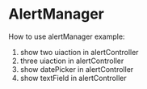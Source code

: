 # AlertManager
How to use alertManager
example:
1. show two uiaction in alertController
2. three uiaction in alertController
3. show datePicker in alertController
4. show textField in alertController
